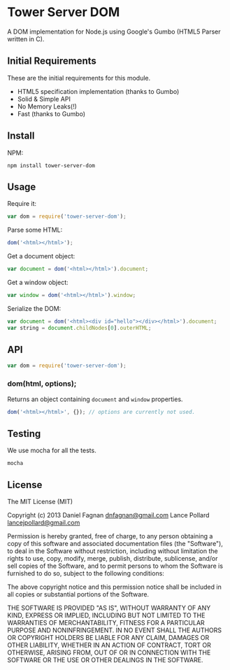 # Tower Server DOM

A DOM implementation for Node.js using Google's Gumbo (HTML5 Parser written in C).

## Initial Requirements

These are the initial requirements for this module.

* HTML5 specification implementation (thanks to Gumbo)
* Solid & Simple API
* No Memory Leaks(!)
* Fast (thanks to Gumbo)

## Install

NPM:

```
npm install tower-server-dom
```

## Usage

Require it:

```js
var dom = require('tower-server-dom');
```

Parse some HTML:

```js
dom('<html></html>');
```

Get a document object:

```js
var document = dom('<html></html>').document;
```

Get a window object:

```js
var window = dom('<html></html>').window;
```

Serialize the DOM:

```js
var document = dom('<html><div id="hello"></div></html>').document;
var string = document.childNodes[0].outerHTML;
```


## API

```js
var dom = require('tower-server-dom');
```

### dom(html, options);

Returns an object containing `document` and `window` properties.

```js
dom('<html></html>', {}); // options are currently not used.
```

## Testing

We use mocha for all the tests.

```
mocha
```

## License

The MIT License (MIT)

Copyright (c) 2013 Daniel Fagnan <dnfagnan@gmail.com>
                   Lance Pollard <lancejpollard@gmail.com>

Permission is hereby granted, free of charge, to any person obtaining a copy
of this software and associated documentation files (the "Software"), to deal
in the Software without restriction, including without limitation the rights
to use, copy, modify, merge, publish, distribute, sublicense, and/or sell
copies of the Software, and to permit persons to whom the Software is
furnished to do so, subject to the following conditions:

The above copyright notice and this permission notice shall be included in
all copies or substantial portions of the Software.

THE SOFTWARE IS PROVIDED "AS IS", WITHOUT WARRANTY OF ANY KIND, EXPRESS OR
IMPLIED, INCLUDING BUT NOT LIMITED TO THE WARRANTIES OF MERCHANTABILITY,
FITNESS FOR A PARTICULAR PURPOSE AND NONINFRINGEMENT. IN NO EVENT SHALL THE
AUTHORS OR COPYRIGHT HOLDERS BE LIABLE FOR ANY CLAIM, DAMAGES OR OTHER
LIABILITY, WHETHER IN AN ACTION OF CONTRACT, TORT OR OTHERWISE, ARISING FROM,
OUT OF OR IN CONNECTION WITH THE SOFTWARE OR THE USE OR OTHER DEALINGS IN
THE SOFTWARE.
